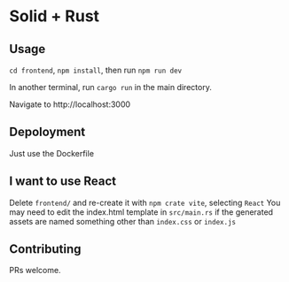 # Solid + Rust

## Usage
`cd frontend`, `npm install`, then run `npm run dev`

In another terminal, run `cargo run` in the main directory.

Navigate to http://localhost:3000

## Depoloyment

Just use the Dockerfile

## I want to use React
Delete `frontend/` and re-create it with `npm crate vite`, selecting `React`
You may need to edit the index.html template in `src/main.rs`
if the generated assets are named something other than `index.css` or `index.js`

## Contributing
PRs welcome.